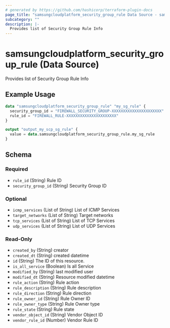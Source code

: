 ```yaml
---
# generated by https://github.com/hashicorp/terraform-plugin-docs
page_title: "samsungcloudplatform_security_group_rule Data Source - samsungcloudplatform"
subcategory: ""
description: |-
  Provides list of Security Group Rule Info
---
```


# samsungcloudplatform_security_group_rule (Data Source)

Provides list of Security Group Rule Info

## Example Usage

```terraform
data "samsungcloudplatform_security_group_rule" "my_sg_rule" {
  security_group_id = "FIREWALL_SECURITY_GROUP-XXXXXXXXXXXXXXXXXXXXXX"
  rule_id = "FIREWALL_RULE-XXXXXXXXXXXXXXXXXXXXXX"
}

output "output_my_scp_sg_rule" {
  value = data.samsungcloudplatform_security_group_rule.my_sg_rule
}
```

<!-- schema generated by tfplugindocs -->
## Schema

### Required

- `rule_id` (String) Rule ID
- `security_group_id` (String) Security Group ID

### Optional

- `icmp_services` (List of String) List of ICMP Services
- `target_networks` (List of String) Target networks
- `tcp_services` (List of String) List of TCP Services
- `udp_services` (List of String) List of UDP Services

### Read-Only

- `created_by` (String) creator
- `created_dt` (String) created datetime
- `id` (String) The ID of this resource.
- `is_all_service` (Boolean) Is all Service
- `modified_by` (String) last modified user
- `modified_dt` (String) Resource modified datetime
- `rule_action` (String) Rule action
- `rule_description` (String) Rule description
- `rule_direction` (String) Rule direction
- `rule_owner_id` (String) Rule Owner ID
- `rule_owner_type` (String) Rule Owner type
- `rule_state` (String) Rule state
- `vendor_object_id` (String) Vendor Object ID
- `vendor_rule_id` (Number) Vendor Rule ID


